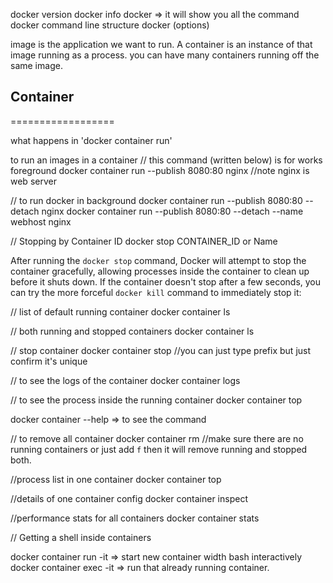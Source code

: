 docker version
docker info
docker => it will show you all the command
docker command line structure 
 docker <command> <sub-command> (options)

image is the application we want to run.
A container is an instance of that image running as a process.
you can have many containers  running  off the same  image.


## Container
==================

what happens in 'docker container run'

to run an images in a container 
// this command (written below) is for works foreground
docker container run --publish 8080:80 nginx //note nginx is web server

// to run docker in background 
docker container run --publish 8080:80 --detach nginx
docker container run --publish 8080:80 --detach --name webhost nginx

// Stopping by Container ID 
docker stop CONTAINER_ID or Name

After running the `docker stop` command, Docker will attempt to stop the container gracefully, allowing processes inside the container to clean up before it shuts down. If the container doesn't stop after a few seconds, you can try the more forceful `docker kill` command to immediately stop it:

// list of default running container 
docker container ls

//  both running and stopped containers
docker container ls

// stop container docker container stop <container id>  //you can just type prefix but just confirm it's unique

// to see the logs of the container 
docker container logs <container name>

// to see the process inside the running container
docker container top <container name>

docker container --help => to see the command 

// to remove all container
docker container rm <container ids> //make sure there are no running containers
or just add `f` then it will remove running and stopped both.



//process list in one container
docker container top

//details of one container config
docker container inspect

//performance stats for all containers
docker container stats


// Getting a shell inside containers

docker container run -it => start new container width bash interactively
docker container exec -it => run that already running container.




